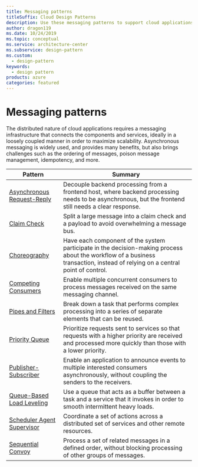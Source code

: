 ```yaml
---
title: Messaging patterns
titleSuffix: Cloud Design Patterns
description: Use these messaging patterns to support cloud applications by using a messaging that connects the components and services in a manner to maximize scalability.
author: dragon119
ms.date: 10/24/2019
ms.topic: conceptual
ms.service: architecture-center
ms.subservice: design-pattern
ms.custom:
  - design-pattern
keywords:
  - design pattern
products: azure
categories: featured
---
```


# Messaging patterns

The distributed nature of cloud applications requires a messaging infrastructure that connects the components and services, ideally in a loosely coupled manner in order to maximize scalability. Asynchronous messaging is widely used, and provides many benefits, but also brings challenges such as the ordering of messages, poison message management, idempotency, and more.

| Pattern | Summary |
| ------- | ------- |
| [Asynchronous Request-Reply](../async-request-reply.yml) | Decouple backend processing from a frontend host, where backend processing needs to be asynchronous, but the frontend still needs a clear response. |
| [Claim Check](../claim-check.yml) | Split a large message into a claim check and a payload to avoid overwhelming a message bus. |
| [Choreography](../choreography.yml) | Have each component of the system participate in the decision-making process about the workflow of a business transaction, instead of relying on a central point of control. |
| [Competing Consumers](../competing-consumers.yml) | Enable multiple concurrent consumers to process messages received on the same messaging channel. |
| [Pipes and Filters](../pipes-and-filters.yml) | Break down a task that performs complex processing into a series of separate elements that can be reused. |
| [Priority Queue](../priority-queue.yml) | Prioritize requests sent to services so that requests with a higher priority are received and processed more quickly than those with a lower priority. |
| [Publisher-Subscriber](../publisher-subscriber.yml) | Enable an application to announce events to multiple interested consumers asynchronously, without coupling the senders to the receivers. |
| [Queue-Based Load Leveling](../queue-based-load-leveling.yml) | Use a queue that acts as a buffer between a task and a service that it invokes in order to smooth intermittent heavy loads. |
| [Scheduler Agent Supervisor](../scheduler-agent-supervisor.yml) | Coordinate a set of actions across a distributed set of services and other remote resources. |
| [Sequential Convoy](../sequential-convoy.yml) | Process a set of related messages in a defined order, without blocking processing of other groups of messages. |
